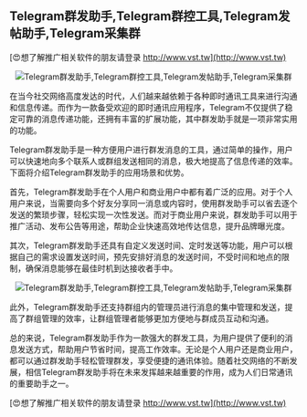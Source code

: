 ## **Telegram群发助手,Telegram群控工具,Telegram发帖助手,Telegram采集群**

[😍想了解推广相关软件的朋友请登录 http://www.vst.tw](http://www.vst.tw)

 <center><img src="https://vst.tw/MP4/tuiguang/png/7.png" alt="Telegram群发助手,Telegram群控工具,Telegram发帖助手,Telegram采集群"></center>

在当今社交网络高度发达的时代，人们越来越依赖于各种即时通讯工具来进行沟通和信息传递。而作为一款备受欢迎的即时通讯应用程序，Telegram不仅提供了稳定可靠的消息传递功能，还拥有丰富的扩展功能，其中群发助手就是一项非常实用的功能。

Telegram群发助手是一种方便用户进行群发消息的工具，通过简单的操作，用户可以快速地向多个联系人或群组发送相同的消息，极大地提高了信息传递的效率。下面将介绍Telegram群发助手的应用场景和优势。

首先，Telegram群发助手在个人用户和商业用户中都有着广泛的应用。对于个人用户来说，当需要向多个好友分享同一消息或内容时，使用群发助手可以省去逐个发送的繁琐步骤，轻松实现一次性发送。而对于商业用户来说，群发助手可以用于推广活动、发布公告等用途，帮助企业快速高效地传达信息，提升品牌曝光度。

其次，Telegram群发助手还具有自定义发送时间、定时发送等功能，用户可以根据自己的需求设置发送时间，预先安排好消息的发送时间，不受时间和地点的限制，确保消息能够在最佳时机到达接收者手中。

 <center><img src="https://vst.tw/MP4/tuiguang/png/3.png" alt="Telegram群发助手,Telegram群控工具,Telegram发帖助手,Telegram采集群"></center>

此外，Telegram群发助手还支持群组内的管理员进行消息的集中管理和发送，提高了群组管理的效率，让群组管理者能够更加方便地与群成员互动和沟通。

总的来说，Telegram群发助手作为一款强大的群发工具，为用户提供了便利的消息发送方式，帮助用户节省时间，提高工作效率。无论是个人用户还是商业用户，都可以通过群发助手轻松管理群发，享受便捷的通讯体验。随着社交网络的不断发展，相信Telegram群发助手将在未来发挥越来越重要的作用，成为人们日常通讯的重要助手之一。

[😍想了解推广相关软件的朋友请登录 http://www.vst.tw](http://www.vst.tw)



